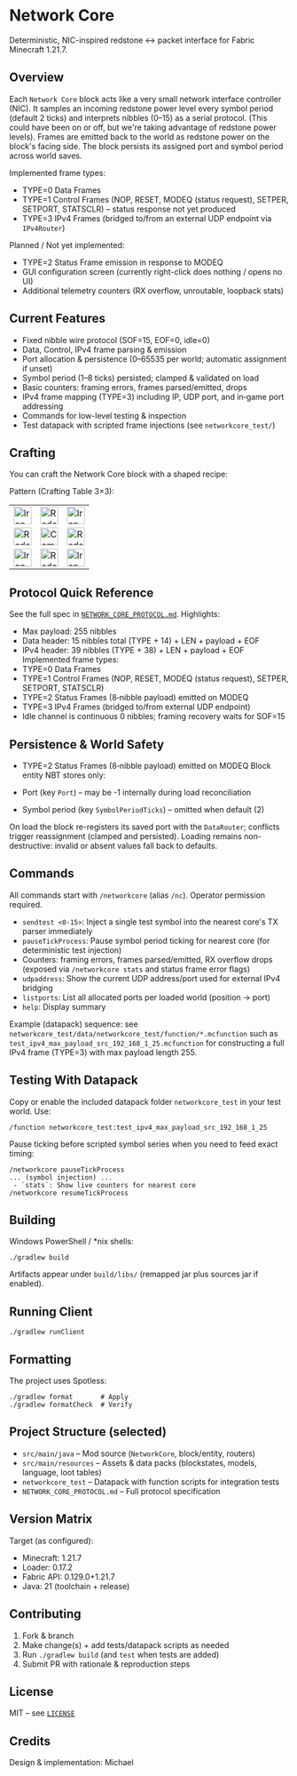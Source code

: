 # Network Core

Deterministic, NIC-inspired redstone ↔ packet interface for Fabric Minecraft 1.21.7.

## Overview

Each `Network Core` block acts like a very small network interface controller (NIC). It samples an incoming redstone power level every symbol period (default 2 ticks) and interprets nibbles (0–15) as a serial protocol. (This could have been on or off, but we're taking advantage of redstone power levels). Frames are emitted back to the world as redstone power on the block's facing side. The block persists its assigned port and symbol period across world saves.

Implemented frame types:

- TYPE=0 Data Frames
- TYPE=1 Control Frames (NOP, RESET, MODEQ (status request), SETPER, SETPORT, STATSCLR) – status response not yet produced
- TYPE=3 IPv4 Frames (bridged to/from an external UDP endpoint via `IPv4Router`)

Planned / Not yet implemented:

- TYPE=2 Status Frame emission in response to MODEQ
- GUI configuration screen (currently right-click does nothing / opens no UI)
- Additional telemetry counters (RX overflow, unroutable, loopback stats)

## Current Features

- Fixed nibble wire protocol (SOF=15, EOF=0, idle=0)
- Data, Control, IPv4 frame parsing & emission
- Port allocation & persistence (0–65535 per world; automatic assignment if unset)
- Symbol period (1–8 ticks) persisted; clamped & validated on load
- Basic counters: framing errors, frames parsed/emitted, drops
- IPv4 frame mapping (TYPE=3) including IP, UDP port, and in‑game port addressing
- Commands for low-level testing & inspection
- Test datapack with scripted frame injections (see `networkcore_test/`)

## Crafting

You can craft the Network Core block with a shaped recipe:

Pattern (Crafting Table 3×3):

|  |  |  |
| --- | --- | --- |
| <img src="https://minecraft.wiki/images/Invicon_Iron_Ingot.png" alt="Iron Ingot" width="32" /> | <img src="https://minecraft.wiki/images/Invicon_Redstone.png" alt="Redstone Dust" width="32" /> | <img src="https://minecraft.wiki/images/Invicon_Iron_Ingot.png" alt="Iron Ingot" width="32" /> |
| <img src="https://minecraft.wiki/images/Invicon_Redstone.png" alt="Redstone Dust" width="32" /> | <img src="https://minecraft.wiki/images/Invicon_Redstone_Comparator.png" alt="Comparator" width="32" /> | <img src="https://minecraft.wiki/images/Invicon_Redstone.png" alt="Redstone Dust" width="32" /> |
| <img src="https://minecraft.wiki/images/Invicon_Iron_Ingot.png" alt="Iron Ingot" width="32" /> | <img src="https://minecraft.wiki/images/Invicon_Redstone.png" alt="Redstone Dust" width="32" /> | <img src="https://minecraft.wiki/images/Invicon_Iron_Ingot.png" alt="Iron Ingot" width="32" /> |

## Protocol Quick Reference

See the full spec in [`NETWORK_CORE_PROTOCOL.md`](NETWORK_CORE_PROTOCOL.md). Highlights:

- Max payload: 255 nibbles
- Data header: 15 nibbles total (TYPE + 14) + LEN + payload + EOF
- IPv4 header: 39 nibbles (TYPE + 38) + LEN + payload + EOF Implemented frame types:
- TYPE=0 Data Frames
- TYPE=1 Control Frames (NOP, RESET, MODEQ (status request), SETPER, SETPORT, STATSCLR)
- TYPE=2 Status Frames (8‑nibble payload) emitted on MODEQ
- TYPE=3 IPv4 Frames (bridged to/from external UDP endpoint)
- Idle channel is continuous 0 nibbles; framing recovery waits for SOF=15

## Persistence & World Safety

- TYPE=2 Status Frames (8‑nibble payload) emitted on MODEQ Block entity NBT stores only:

- Port (key `Port`) – may be -1 internally during load reconciliation
- Symbol period (key `SymbolPeriodTicks`) – omitted when default (2)

On load the block re-registers its saved port with the `DataRouter`; conflicts trigger reassignment (clamped and persisted). Loading remains non-destructive: invalid or absent values fall back to defaults.

## Commands

All commands start with `/networkcore` (alias `/nc`). Operator permission required.

- `sendtest <0-15>`: Inject a single test symbol into the nearest core's TX parser immediately
- `pauseTickProcess`: Pause symbol period ticking for nearest core (for deterministic test injection)
- Counters: framing errors, frames parsed/emitted, RX overflow drops (exposed via `/networkcore stats` and status frame error flags)
- `udpaddress`: Show the current UDP address/port used for external IPv4 bridging
- `listports`: List all allocated ports per loaded world (position → port)
- `help`: Display summary

Example (datapack) sequence: see `networkcore_test/data/networkcore_test/function/*.mcfunction` such as `test_ipv4_max_payload_src_192_168_1_25.mcfunction` for constructing a full IPv4 frame (TYPE=3) with max payload length 255.

## Testing With Datapack

Copy or enable the included datapack folder `networkcore_test` in your test world. Use:

```
/function networkcore_test:test_ipv4_max_payload_src_192_168_1_25
```

Pause ticking before scripted symbol series when you need to feed exact timing:

```
/networkcore pauseTickProcess
... (symbol injection) ...
 - `stats`: Show live counters for nearest core
/networkcore resumeTickProcess
```

## Building

Windows PowerShell / \*nix shells:

```
./gradlew build
```

Artifacts appear under `build/libs/` (remapped jar plus sources jar if enabled).

## Running Client

```
./gradlew runClient
```

## Formatting

The project uses Spotless:

```
./gradlew format       # Apply
./gradlew formatCheck  # Verify
```

## Project Structure (selected)

- `src/main/java` – Mod source (`NetworkCore`, block/entity, routers)
- `src/main/resources` – Assets & data packs (blockstates, models, language, loot tables)
- `networkcore_test` – Datapack with function scripts for integration tests
- `NETWORK_CORE_PROTOCOL.md` – Full protocol specification

## Version Matrix

Target (as configured):

- Minecraft: 1.21.7
- Loader: 0.17.2
- Fabric API: 0.129.0+1.21.7
- Java: 21 (toolchain + release)

## Contributing

1. Fork & branch
2. Make change(s) + add tests/datapack scripts as needed
3. Run `./gradlew build` (and `test` when tests are added)
4. Submit PR with rationale & reproduction steps

## License

MIT – see [`LICENSE`](LICENSE)

## Credits

Design & implementation: Michael
